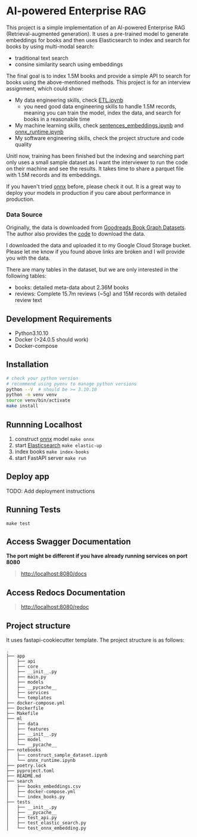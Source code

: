 # AI-powered Enterprise RAG

This project is a simple implementation of an AI-powered Enterprise RAG (Retrieval-augmented generation). It uses a pre-trained model to generate embeddings for books and then uses Elasticsearch to index and search for books by using multi-modal search:

- traditional text search
- consine similarity search using embeddings

The final goal is to index 1.5M books and provide a simple API to search for books using the above-mentioned methods. This project is for an interview assignment, which could show:

- My data engineering skills, check [ETL.ipynb](notebooks/ETL.ipynb)
    - you need good data engineering skills to handle 1.5M records, meaning you can train the model, index the data, and search for books in a reasonable time
- My machine learning skills, check [sentences_embeddings.ipynb](notebooks/sentences_embeddings.ipynb) and [onnx_runtime.ipynb](notebooks/onnx_runtime.ipynb)
- My software engineering skills, check the project structure and code quality

Unitl now, training has been finished but the indexing and searching part only uses a small sample dataset as I want the interviewer to run the code on their machine and see the results. It takes time to share a parquet file with 1.5M records and its embeddings.

If you haven't tried [onnx](https://onnx.ai/) before, please check it out. It is a great way to deploy your models in production if you care about performance in production.


### Data Source


Originally, the data is downloaded from [Goodreads Book Graph Datasets](https://mengtingwan.github.io/data/goodreads.html). The author also provides the [code](https://github.com/MengtingWan/goodreads?tab=readme-ov-file) to download the data.

I downloaded the data and uploaded it to my Google Cloud Storage bucket. Please let me know if you found above links are broken and I will provide you with the data.

There are many tables in the dataset, but we are only interested in the following tables:

- books:  detailed meta-data about 2.36M books
- reviews: Complete 15.7m reviews (~5g) and 15M records with detailed review text



## Development Requirements

- Python3.10.10
- Docker (>24.0.5 should work)
- Docker-compose


## Installation

```sh
# check your python version
# recommend using pyenv to manage python versions
python --V  # should be >= 3.10.10
python -m venv venv
source venv/bin/activate
make install
```

## Runnning Localhost

1. construct [onnx](https://onnx.ai/) model
    `make onnx`
2. start [Elasticsearch](https://www.elastic.co/elasticsearch/)
    `make elastic-up`
3. index books
    `make index-books`
4. start FastAPI server
    `make run`


## Deploy app

TODO: Add deployment instructions

## Running Tests

`make test`

## Access Swagger Documentation

**The port might be different if you have already running services on port 8080**

> <http://localhost:8080/docs>

## Access Redocs Documentation

> <http://localhost:8080/redoc>

## Project structure

It uses fastapi-cookiecutter template. The project structure is as follows:

    .
    ├── app
    │   ├── api
    │   ├── core
    │   ├── __init__.py
    │   ├── main.py
    │   ├── models
    │   ├── __pycache__
    │   ├── services
    │   └── templates
    ├── docker-compose.yml
    ├── Dockerfile
    ├── Makefile
    ├── ml
    │   ├── data
    │   ├── features
    │   ├── __init__.py
    │   ├── model
    │   └── __pycache__
    ├── notebooks
    │   ├── construct_sample_dataset.ipynb
    │   └── onnx_runtime.ipynb
    ├── poetry.lock
    ├── pyproject.toml
    ├── README.md
    ├── search
    │   ├── books_embeddings.csv
    │   ├── docker-compose.yml
    │   └── index_books.py
    ├── tests
    │   ├── __init__.py
    │   ├── __pycache__
    │   ├── test_api.py
    │   ├── test_elastic_search.py
    │   └── test_onnx_embedding.py